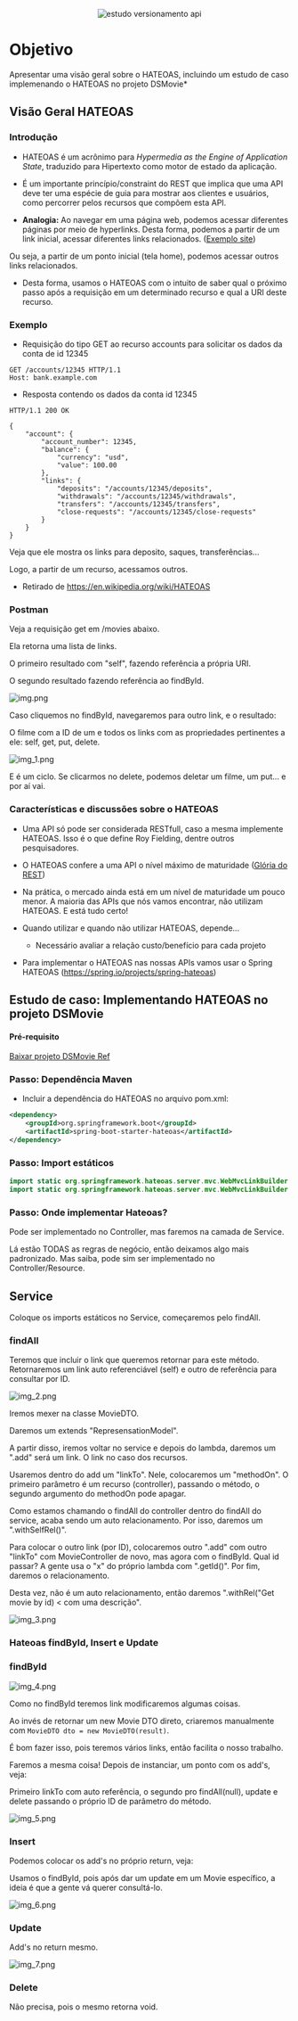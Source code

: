 <p align="center">
  <img src="https://img.shields.io/static/v1?label=Spring Essential - Dev Superior&message=Hateoas&color=8257E5&labelColor=000000" alt="estudo versionamento api" />
</p>

# Objetivo

Apresentar uma visão geral sobre o HATEOAS, incluindo um estudo de caso implemenando o HATEOAS no projeto DSMovie*

## Visão Geral HATEOAS

### Introdução

- HATEOAS é um acrônimo para *Hypermedia as the Engine of Application State*, traduzido para Hipertexto como motor de estado da aplicação.


- É um importante princípio/constraint do REST que implica que uma API deve ter uma espécie de guia para mostrar aos clientes e usuários, como percorrer pelos recursos que compõem esta API.


- **Analogia:** Ao navegar em uma página web, podemos acessar diferentes páginas por meio de hyperlinks. Desta forma, podemos a partir de um link inicial, acessar diferentes links relacionados. ([Exemplo site](https://www.companhiadasletras.com.br/))

Ou seja, a partir de um ponto inicial (tela home), podemos acessar outros links relacionados.

- Desta forma, usamos o HATEOAS com o intuito de saber qual o próximo passo após a requisição em um determinado recurso e qual a URI deste recurso.

### Exemplo

- Requisição do tipo GET ao recurso accounts para solicitar os dados da conta de id 12345

```http
GET /accounts/12345 HTTP/1.1
Host: bank.example.com
```

- Resposta contendo os dados da conta id 12345

```http
HTTP/1.1 200 OK

{
    "account": {
        "account_number": 12345,
        "balance": {
            "currency": "usd",
            "value": 100.00
        },
        "links": {
            "deposits": "/accounts/12345/deposits",
            "withdrawals": "/accounts/12345/withdrawals",
            "transfers": "/accounts/12345/transfers",
            "close-requests": "/accounts/12345/close-requests"
        }
    }
}
```
Veja que ele mostra os links para deposito, saques, transferências...

Logo, a partir de um recurso, acessamos outros.

* Retirado de https://en.wikipedia.org/wiki/HATEOAS

### Postman

Veja a requisição get em /movies abaixo.

Ela retorna uma lista de links.

O primeiro resultado com "self", fazendo referência a própria URI.

O segundo resultado fazendo referência ao findById.

![img.png](img.png)

Caso cliquemos no findById, navegaremos para outro link, e o resultado:

O filme com a ID de um e todos os links com as propriedades pertinentes a ele: self, get, put, delete.

![img_1.png](img_1.png)

E é um ciclo. Se clicarmos no delete, podemos deletar um filme, um put... e por aí vai.

### Características e discussões sobre o HATEOAS

- Uma API só pode ser considerada RESTfull, caso a mesma implemente HATEOAS. Isso é o que define Roy Fielding, dentre outros pesquisadores.

- O HATEOAS confere a uma API o nível máximo de maturidade ([Glória do REST](https://martinfowler.com/articles/richardsonMaturityModel.html))

- Na prática, o mercado ainda está em um nível de maturidade um pouco menor. A maioria das APIs que nós vamos encontrar, não utilizam HATEOAS. E está tudo certo!

- Quando utilizar e quando não utilizar HATEOAS, depende...
    - Necessário avaliar a relação custo/benefício para cada projeto
    
- Para implementar o HATEOAS nas nossas APIs vamos usar o Spring HATEOAS (https://spring.io/projects/spring-hateoas)

## Estudo de caso: Implementando HATEOAS no projeto DSMovie

#### Pré-requisito

[Baixar projeto DSMovie Ref](https://github.com/devsuperior/dsmovie-ref)

### Passo: Dependência Maven

- Incluir a dependência do HATEOAS no arquivo pom.xml:

```xml
<dependency>
    <groupId>org.springframework.boot</groupId>
	<artifactId>spring-boot-starter-hateoas</artifactId>
</dependency>
```

### Passo: Import estáticos

```java
import static org.springframework.hateoas.server.mvc.WebMvcLinkBuilder.linkTo;
import static org.springframework.hateoas.server.mvc.WebMvcLinkBuilder.methodOn;
```

### Passo: Onde implementar Hateoas?

Pode ser implementado no Controller, mas faremos na camada de Service.

Lá estão TODAS as regras de negócio, então deixamos algo mais padronizado. Mas saiba, pode sim ser implementado no
Controller/Resource.

## Service

Coloque os imports estáticos no Service, começaremos pelo findAll.

### findAll

Teremos que incluir o link que queremos retornar para este método. Retornaremos um link auto referenciável (self) e outro
de referência para consultar por ID.

![img_2.png](img_2.png)

Iremos mexer na classe MovieDTO.

Daremos um extends "RepresensationModel<MovieDTO>".

A partir disso, iremos voltar no service e depois do lambda, daremos um ".add" será um link. O link no caso dos recursos.

Usaremos dentro do add um "linkTo". Nele, colocaremos um "methodOn". O primeiro parâmetro é um recurso (controller),
passando o método, o segundo argumento do methodOn pode apagar.

Como estamos chamando o findAll do controller dentro do findAll do service, acaba sendo um auto relacionamento. Por isso,
daremos um ".withSelfRel()".

Para colocar o outro link (por ID), colocaremos outro ".add" com outro "linkTo" com MovieController de novo, mas agora
com o findById. Qual id passar? A gente usa o "x" do próprio lambda com ".getId()". Por fim, daremos o relacionamento.

Desta vez, não é um auto relacionamento, então daremos ".withRel("Get movie by id) < com uma descrição".

![img_3.png](img_3.png)

### Hateoas findById, Insert e Update

### findById

![img_4.png](img_4.png)

Como no findById teremos link modificaremos algumas coisas.

Ao invés de retornar um new Movie DTO direto, criaremos manualmente com ``MovieDTO dto = new MovieDTO(result)``.

É bom fazer isso, pois teremos vários links, então facilita o nosso trabalho.

Faremos a mesma coisa! Depois de instanciar, um ponto com os add's, veja:

Primeiro linkTo com auto referência, o segundo pro findAll(null), update e delete passando o próprio ID de parâmetro
do método.

![img_5.png](img_5.png)

### Insert

Podemos colocar os add's no próprio return, veja:

Usamos o findById, pois após dar um update em um Movie específico, a ideia é que a gente vá querer consultá-lo.

![img_6.png](img_6.png)

### Update

Add's no return mesmo.

![img_7.png](img_7.png)

### Delete 

Não precisa, pois o mesmo retorna void.
